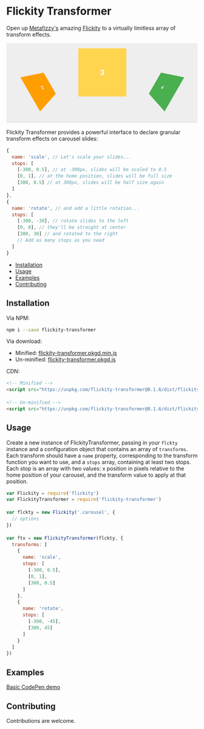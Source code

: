 # Flickity Transformer

Open up [Metafizzy's](http://metafizzy.co/) amazing [Flickity](http://flickity.metafizzy.co/) to a virtually limitless array of transform effects.

[![Demo image](demo.gif)](http://codepen.io/elcontraption/full/RGPboR/)

Flickity Transformer provides a powerful interface to declare granular transform effects on carousel slides:

```js
{
  name: 'scale', // Let's scale your slides...
  stops: [
    [-300, 0.5], // at -300px, slides will be scaled to 0.5
    [0, 1], // at the home position, slides will be full size
    [300, 0.5] // at 300px, slides will be half size again
  ]
},
{
  name: 'rotate', // and add a little rotation...
  stops: [
    [-300, -30], // rotate slides to the left
    [0, 0], // they'll be straight at center
    [300, 30] // and rotated to the right
    // Add as many stops as you need
  ]
}
```

- [Installation](#installation)
- [Usage](#usage)
- [Examples](#examples)
- [Contributing](#contributing)

## Installation
Via NPM:
```bash
npm i --save flickity-transformer
```

Via download:
- Minified: [flickity-transformer.pkgd.min.js](https://unpkg.com/flickity-transformer@0.1.6/dist/flickity-transformer.pkgd.min.js)
- Un-minified: [flickity-transformer.pkgd.js](https://unpkg.com/flickity-transformer@0.1.6/dist/flickity-transformer.pkgd.js)

CDN:
```html
<!-- Minified -->
<script src="https://unpkg.com/flickity-transformer@0.1.6/dist/flickity-transformer.pkgd.min.js"></script>

<!-- Un-minified -->
<script src="https://unpkg.com/flickity-transformer@0.1.6/dist/flickity-transformer.pkgd.js"></script>
```

## Usage
Create a new instance of FlickityTransformer, passing in your `flckty` instance and a configuration object that contains an array of `transforms`. Each transform should have a `name` property, corresponding to the transform function you want to use, and a `stops` array, containing at least two stops. Each stop is an array with two values: x position in pixels relative to the home position of your carousel, and the transform value to apply at that position.

```js
var Flickity = require('flickity')
var FlickityTransformer = require('flickity-transformer')

var flckty = new Flickity('.carousel', {
  // options
})

var ftx = new FlickityTransformer(flckty, {
  transforms: [
    {
      name: 'scale',
      stops: [
        [-300, 0.5],
        [0, 1],
        [300, 0.5]
      ]
    },
    {
      name: 'rotate',
      stops: [
        [-300, -45],
        [300, 45]
      ]
    }
  ]
})
```

## Examples
[Basic CodePen demo](http://codepen.io/elcontraption/pen/RGPboR)

## Contributing
Contributions are welcome.
